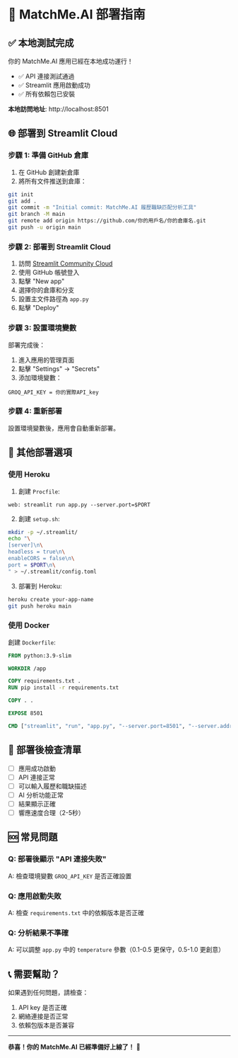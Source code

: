 # 🚀 MatchMe.AI 部署指南

## ✅ 本地測試完成

你的 MatchMe.AI 應用已經在本地成功運行！

- ✅ API 連接測試通過
- ✅ Streamlit 應用啟動成功
- ✅ 所有依賴包已安裝

**本地訪問地址**: http://localhost:8501

## 🌐 部署到 Streamlit Cloud

### 步驟 1: 準備 GitHub 倉庫

1. 在 GitHub 創建新倉庫
2. 將所有文件推送到倉庫：

```bash
git init
git add .
git commit -m "Initial commit: MatchMe.AI 履歷職缺匹配分析工具"
git branch -M main
git remote add origin https://github.com/你的用戶名/你的倉庫名.git
git push -u origin main
```

### 步驟 2: 部署到 Streamlit Cloud

1. 訪問 [Streamlit Community Cloud](https://share.streamlit.io/)
2. 使用 GitHub 帳號登入
3. 點擊 "New app"
4. 選擇你的倉庫和分支
5. 設置主文件路徑為 `app.py`
6. 點擊 "Deploy"

### 步驟 3: 設置環境變數

部署完成後：

1. 進入應用的管理頁面
2. 點擊 "Settings" → "Secrets"
3. 添加環境變數：

```
GROQ_API_KEY = 你的實際API_key
```

### 步驟 4: 重新部署

設置環境變數後，應用會自動重新部署。

## 🔧 其他部署選項

### 使用 Heroku

1. 創建 `Procfile`:
```
web: streamlit run app.py --server.port=$PORT
```

2. 創建 `setup.sh`:
```bash
mkdir -p ~/.streamlit/
echo "\
[server]\n\
headless = true\n\
enableCORS = false\n\
port = $PORT\n\
" > ~/.streamlit/config.toml
```

3. 部署到 Heroku:
```bash
heroku create your-app-name
git push heroku main
```

### 使用 Docker

創建 `Dockerfile`:
```dockerfile
FROM python:3.9-slim

WORKDIR /app

COPY requirements.txt .
RUN pip install -r requirements.txt

COPY . .

EXPOSE 8501

CMD ["streamlit", "run", "app.py", "--server.port=8501", "--server.address=0.0.0.0"]
```

## 🎯 部署後檢查清單

- [ ] 應用成功啟動
- [ ] API 連接正常
- [ ] 可以輸入履歷和職缺描述
- [ ] AI 分析功能正常
- [ ] 結果顯示正確
- [ ] 響應速度合理（2-5秒）

## 🆘 常見問題

### Q: 部署後顯示 "API 連接失敗"
A: 檢查環境變數 `GROQ_API_KEY` 是否正確設置

### Q: 應用啟動失敗
A: 檢查 `requirements.txt` 中的依賴版本是否正確

### Q: 分析結果不準確
A: 可以調整 `app.py` 中的 `temperature` 參數（0.1-0.5 更保守，0.5-1.0 更創意）

## 📞 需要幫助？

如果遇到任何問題，請檢查：
1. API key 是否正確
2. 網絡連接是否正常
3. 依賴包版本是否兼容

---

**恭喜！你的 MatchMe.AI 已經準備好上線了！** 🎉
